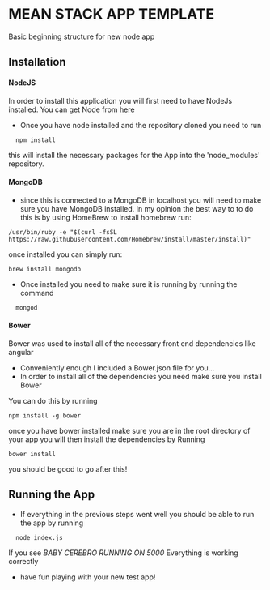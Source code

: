 # MEAN STACK APP TEMPLATE
Basic beginning structure for new node app

## Installation

#### NodeJS
In order to install this application you will first need to have NodeJs installed.  You can get Node from [here](http://nodejs.org)

- Once you have node installed and the repository cloned you need to run

```
  npm install
```

  this will install the necessary packages for the App into the 'node_modules' repository.


#### MongoDB

- since this is connected to a MongoDB in localhost you will need to make sure you have MongoDB installed.
In my opinion the best way to to do this is by using HomeBrew to install homebrew run:
```
/usr/bin/ruby -e "$(curl -fsSL https://raw.githubusercontent.com/Homebrew/install/master/install)"
```

once installed you can simply run:

```
brew install mongodb
```

- Once installed you need to make sure it is running by running the command

```
  mongod
```

#### Bower

Bower was used to install all of the necessary front end dependencies like angular
- Conveniently enough I included a Bower.json file for you...
- In order to install all of the dependencies you need make sure you install Bower

You can do this by running
```
npm install -g bower
```
once you have bower installed make sure you are in the root directory of your app
you will then install the dependencies by Running

```
bower install
```

you should be good to go after this!
## Running the App

- If everything in the previous steps went well you should be able to run the app by running

```
  node index.js
```

If you see *BABY CEREBRO RUNNING ON 5000* Everything is working correctly
 - have fun playing with your new test app!
